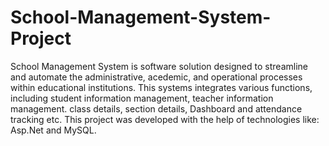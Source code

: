 # School-Management-System-Project
School Management System is software solution designed to streamline and automate the administrative, acedemic, and operational  processes within educational institutions.
This systems integrates various functions, including student information management, teacher information management. class details, section details, Dashboard and attendance tracking etc.
This project was developed with the help of technologies like: Asp.Net and MySQL.
